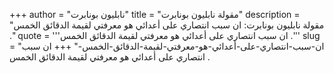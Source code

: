 +++
author = "نابليون بونابرت"
title = "مقولة نابليون بونابرت"
description = "مقولة نابليون بونابرت: ان سبب انتصاري على أعدائي هو معرفتي لقيمة الدقائق الخمس ."
quote = '''ان سبب انتصاري على أعدائي هو معرفتي لقيمة الدقائق الخمس .''' 
slug = "ان-سبب-انتصاري-على-أعدائي-هو-معرفتي-لقيمة-الدقائق-الخمس-"
+++
ان سبب انتصاري على أعدائي هو معرفتي لقيمة الدقائق الخمس .
